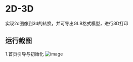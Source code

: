 # 2D-3D
实现2d图像到3d的转换，并可导出GLB格式模型，进行3D打印
## 运行截图
1.首页引导与初始化
![image](<img width="1920" height="1080" alt="图片1" src="https://github.com/user-attachments/assets/15e1c7e7-9d64-404c-8bb0-0167ab315436" />)
